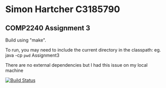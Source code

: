 Simon Hartcher C3185790
=======================

COMP2240 Assignment 3
---------------------

Build using "make".

To run, you may need to include the current directory in the classpath:
eg. java -cp `pwd` Assignment3

There are no external dependencies but I had this issue on my local machine

[![Build Status](https://travis-ci.org/deevus/comp2240-assign3.svg)](https://travis-ci.org/deevus/comp2240-assign3)